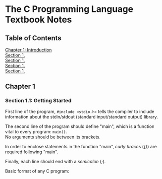 # The C Programming Language Textbook Notes

## Table of Contents
[Chapter 1: Introduction]()\
[Section 1.]()\
[Section 1.]()\
[Section 1.]()\
[Section 1.]()

## Chapter 1

### Section 1.1: Getting Started
First line of the program, `#include <stdio.h>` tells the compiler to include information about the stdin/stdout (standard input/standard output) library.

The second line of the program should define "main", which is a function vital to every program: `main()`.\
No arguments should be between its brackets.

In order to enclose statements in the function "main", *curly braces* (*{}*) are required following "main".

Finally, each line should end with a *semicolon* (*;*).

Basic format of any C program:


